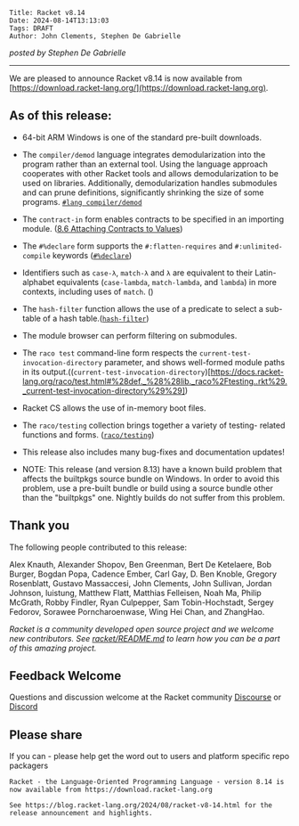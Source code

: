     Title: Racket v8.14
    Date: 2024-08-14T13:13:03
    Tags: DRAFT
    Author: John Clements, Stephen De Gabrielle


*posted by Stephen De Gabrielle*

----------------------------------------------------------------------

We are pleased to announce Racket v8.14 is now available from [https://download.racket-lang.org/](https://download.racket-lang.org).

## As of this release:

- 64-bit ARM Windows is one of the standard pre-built downloads.

- The `compiler/demod` language integrates demodularization into the
  program rather than an external tool. Using the language approach
  cooperates with other Racket tools and allows demodularization to be
  used on libraries. Additionally, demodularization handles submodules
  and can prune definitions, significantly shrinking the size of some
  programs.  [`#lang compiler/demod`](https://docs.racket-lang.org/raco/demod.html#%28mod-path._compiler%2Fdemod%29)

- The `contract-in` form enables contracts to be specified in an
  importing module. ([8.6 Attaching Contracts to Values](https://docs.racket-lang.org/reference/attaching-contracts-to-values.html#%28form._%28%28lib._racket%2Fcontract%2Fbase..rkt%29._contract-in%29%29))

- The `#%declare` form supports the `#:flatten-requires` and
  `#:unlimited-compile` keywords ([`#%declare`](https://docs.racket-lang.org/reference/module.html#%28form._%28%28quote._~23~25kernel%29._~23~25declare%29%29))

- Identifiers such as `case-λ`, `match-λ` and `λ` are equivalent to
  their Latin-alphabet equivalents (`case-lambda`, `match-lambda`, and
  `lambda`) in more contexts, including uses of `match`. ([]())

- The `hash-filter` function allows the use of a predicate to select a
  sub-table of a hash table.([`hash-filter`](https://docs.racket-lang.org/reference/hashtables.html#%28def._%28%28lib._racket%2Fhash..rkt%29._hash-filter%29%29))

- The module browser can perform filtering on submodules.

- The `raco test` command-line form respects the
  `current-test-invocation-directory` parameter, and shows well-formed
  module paths in its output.((`current-test-invocation-directory`)[https://docs.racket-lang.org/raco/test.html#%28def._%28%28lib._raco%2Ftesting..rkt%29._current-test-invocation-directory%29%29])

- Racket CS allows the use of in-memory boot files.

- The `raco/testing` collection brings together a variety of testing-
  related functions and forms. ([`raco/testing`](https://docs.racket-lang.org/raco/test.html#%28mod-path._raco%2Ftesting%29))

- This release also includes many bug-fixes and documentation updates!

- NOTE: This release (and version 8.13) have a known build problem that
  affects the builtpkgs source bundle on Windows. In order to avoid this
  problem, use a pre-built bundle or build using a source bundle other
  than the "builtpkgs" one. Nightly builds do not suffer from this
  problem.

## Thank you

The following people contributed to this release:

Alex Knauth, Alexander Shopov, Ben Greenman, Bert De Ketelaere, Bob
Burger, Bogdan Popa, Cadence Ember, Carl Gay, D. Ben Knoble, Gregory
Rosenblatt, Gustavo Massaccesi, John Clements, John Sullivan, Jordan
Johnson, luistung, Matthew Flatt, Matthias Felleisen, Noah Ma, Philip
McGrath, Robby Findler, Ryan Culpepper, Sam Tobin-Hochstadt, Sergey
Fedorov, Sorawee Porncharoenwase, Wing Hei Chan, and ZhangHao.

_Racket is a community developed open source project and we welcome new
contributors. See 
[racket/README.md](https://github.com/racket/racket/blob/master/README.md#contributing)
to learn how you can be a part of this amazing project._

## Feedback Welcome

Questions and discussion welcome at the Racket community
[Discourse](https://racket.discourse.group/invites/VxkBcXY7yL) or
[Discord](https://discord.gg/6Zq8sH5) 

## Please share

If you can  - please help get the word out to users and platform specific repo packagers

```
Racket - the Language-Oriented Programming Language - version 8.14 is now available from https://download.racket-lang.org

See https://blog.racket-lang.org/2024/08/racket-v8-14.html for the release announcement and highlights.
